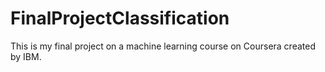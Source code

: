# FinalProjectClassification
This is my final project on a machine learning course on Coursera created by IBM.
